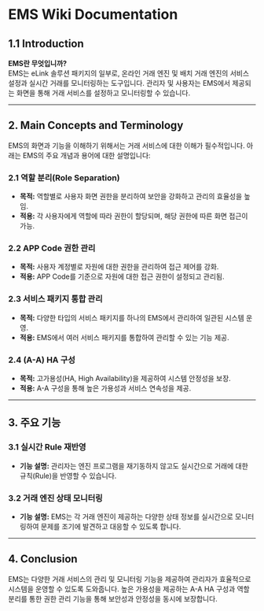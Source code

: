 # EMS Wiki Documentation

## 1.1 Introduction

**EMS란 무엇입니까?**  
EMS는 eLink 솔루션 패키지의 일부로, 온라인 거래 엔진 및 배치 거래 엔진의 서비스 설정과 실시간 거래를 모니터링하는 도구입니다. 관리자 및 사용자는 EMS에서 제공되는 화면을 통해 거래 서비스를 설정하고 모니터링할 수 있습니다.

---

## 2. Main Concepts and Terminology

EMS의 화면과 기능을 이해하기 위해서는 거래 서비스에 대한 이해가 필수적입니다. 아래는 EMS의 주요 개념과 용어에 대한 설명입니다:

### 2.1 역할 분리(Role Separation)
- **목적:** 역할별로 사용자 화면 권한을 분리하여 보안을 강화하고 관리의 효율성을 높임.
- **적용:** 각 사용자에게 역할에 따라 권한이 할당되며, 해당 권한에 따른 화면 접근이 가능.

### 2.2 APP Code 권한 관리
- **목적:** 사용자 계정별로 자원에 대한 권한을 관리하여 접근 제어를 강화.
- **적용:** APP Code를 기준으로 자원에 대한 접근 권한이 설정되고 관리됨.

### 2.3 서비스 패키지 통합 관리
- **목적:** 다양한 타입의 서비스 패키지를 하나의 EMS에서 관리하여 일관된 시스템 운영.
- **적용:** EMS에서 여러 서비스 패키지를 통합하여 관리할 수 있는 기능 제공.

### 2.4 (A-A) HA 구성
- **목적:** 고가용성(HA, High Availability)을 제공하여 시스템 안정성을 보장.
- **적용:** A-A 구성을 통해 높은 가용성과 서비스 연속성을 제공.

---

## 3. 주요 기능

### 3.1 실시간 Rule 재반영
- **기능 설명:** 관리자는 엔진 프로그램을 재기동하지 않고도 실시간으로 거래에 대한 규칙(Rule)을 반영할 수 있습니다.

### 3.2 거래 엔진 상태 모니터링
- **기능 설명:** EMS는 각 거래 엔진이 제공하는 다양한 상태 정보를 실시간으로 모니터링하여 문제를 조기에 발견하고 대응할 수 있도록 합니다.

---

## 4. Conclusion

EMS는 다양한 거래 서비스의 관리 및 모니터링 기능을 제공하여 관리자가 효율적으로 시스템을 운영할 수 있도록 도와줍니다. 높은 가용성을 제공하는 A-A HA 구성과 역할 분리를 통한 권한 관리 기능을 통해 보안성과 안정성을 동시에 보장합니다.

